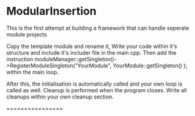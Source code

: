 ModularInsertion
================

This is the first attempt at building a framework that can handle seperate module projects

Copy the template module and rename it, Write your code within it's structure and include it's includer file in the main cpp.
Then add the instruction   moduleManager::getSingleton()->RegisterModuleSingleton("YourModule",  YourModule::getSingleton() );
within the main loop. 

After this, the initialisation is automatically called and your own loop is called as well.
Cleanup is performed when the program closes. Write all cleanups within your own cleanup section.

================
